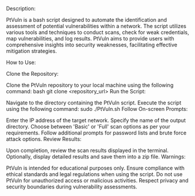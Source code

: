 Description:

PtVuln is a bash script designed to automate the identification and assessment of potential vulnerabilities within a network. The script utilizes various tools and techniques to conduct scans, check for weak credentials, map vulnerabilities, and log results. PtVuln aims to provide users with comprehensive insights into security weaknesses, facilitating effective mitigation strategies.

How to Use:

Clone the Repository:

Clone the PtVuln repository to your local machine using the following command:
bash
git clone <repository_url>
Run the Script:

Navigate to the directory containing the PtVuln script.
Execute the script using the following command: sudo ./PtVuln.sh
Follow On-screen Prompts:

Enter the IP address of the target network.
Specify the name of the output directory.
Choose between 'Basic' or 'Full' scan options as per your requirements.
Follow additional prompts for password lists and brute force attack options.
Review Results:

Upon completion, review the scan results displayed in the terminal.
Optionally, display detailed results and save them into a zip file.
Warnings:

PtVuln is intended for educational purposes only.
Ensure compliance with ethical standards and legal regulations when using the script.
Do not use PtVuln for unauthorized access or malicious activities.
Respect privacy and security boundaries during vulnerability assessments.
